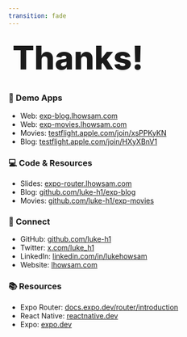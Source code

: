 ```yaml
---
transition: fade
---
```


<div
  v-motion
  :initial="{ x: -80 }"
  :enter="{ x: 0 }"
  :leave="{ x: 1000 }"
  style="font-size: 4rem; font-weight: 800; padding: 0.5rem; display: inline-block; line-height: 1.2;"
>
  <span>
    Thanks!
  </span>
</div>

<div class="mt-8 text-left max-w-6xl mx-auto">

<div class="grid grid-cols-2 gap-12">

<div>

### 📱 Demo Apps

- Web: [exp-blog.lhowsam.com](exp-blog.lhowsam.com)
- Web: [exp-movies.lhowsam.com](exp-movies.lhowsam.com)
- Movies: [testflight.apple.com/join/xsPPKyKN](testflight.apple.com/join/xsPPKyKN)
- Blog: [testflight.apple.com/join/HXyXBnV1](testflight.apple.com/join/HXyXBnV1)

<div class="mt-8">

### 💻 Code & Resources

- Slides: [expo-router.lhowsam.com](expo-router.lhowsam.com)
- Blog: [github.com/luke-h1/exp-blog](github.com/luke-h1/exp-blog)
- Movies: [github.com/luke-h1/exp-movies](github.com/luke-h1/exp-movies)

</div>

</div>

<div>

### 🔗 Connect

- GitHub: [github.com/luke-h1](github.com/luke-h1)
- Twitter: [x.com/luke_h1](x.com/luke_h1__)
- LinkedIn: [linkedin.com/in/lukehowsam](linkedin.com/in/lukehowsam)
- Website: [lhowsam.com](lhowsam.com)

<div class="mt-8">

### 📚 Resources

- Expo Router: [docs.expo.dev/router/introduction](docs.expo.dev/router/introduction/)
- React Native: [reactnative.dev](reactnative.dev)
- Expo: [expo.dev](expo.dev)

</div>

</div>

</div>

</div>
